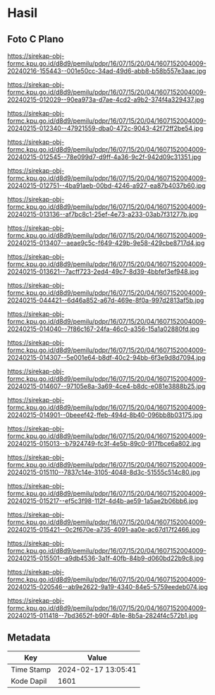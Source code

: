 # Hasil

## Foto C Plano

https://sirekap-obj-formc.kpu.go.id/d8d9/pemilu/pdpr/16/07/15/20/04/1607152004009-20240216-155443--001e50cc-34ad-49d6-abb8-b58b557e3aac.jpg

https://sirekap-obj-formc.kpu.go.id/d8d9/pemilu/pdpr/16/07/15/20/04/1607152004009-20240215-012029--90ea973a-d7ae-4cd2-a9b2-374f4a329437.jpg

https://sirekap-obj-formc.kpu.go.id/d8d9/pemilu/pdpr/16/07/15/20/04/1607152004009-20240215-012340--47921559-dba0-472c-9043-42f72ff2be54.jpg

https://sirekap-obj-formc.kpu.go.id/d8d9/pemilu/pdpr/16/07/15/20/04/1607152004009-20240215-012545--78e099d7-d9ff-4a36-9c2f-942d09c31351.jpg

https://sirekap-obj-formc.kpu.go.id/d8d9/pemilu/pdpr/16/07/15/20/04/1607152004009-20240215-012751--4ba91aeb-00bd-4246-a927-ea87b4037b60.jpg

https://sirekap-obj-formc.kpu.go.id/d8d9/pemilu/pdpr/16/07/15/20/04/1607152004009-20240215-013136--af7bc8c1-25ef-4e73-a233-03ab7f31277b.jpg

https://sirekap-obj-formc.kpu.go.id/d8d9/pemilu/pdpr/16/07/15/20/04/1607152004009-20240215-013407--aeae9c5c-f649-429b-9e58-429cbe8717d4.jpg

https://sirekap-obj-formc.kpu.go.id/d8d9/pemilu/pdpr/16/07/15/20/04/1607152004009-20240215-013621--7acff723-2ed4-49c7-8d39-4bbfef3ef948.jpg

https://sirekap-obj-formc.kpu.go.id/d8d9/pemilu/pdpr/16/07/15/20/04/1607152004009-20240215-044421--6d46a852-a67d-469e-8f0a-997d2813af5b.jpg

https://sirekap-obj-formc.kpu.go.id/d8d9/pemilu/pdpr/16/07/15/20/04/1607152004009-20240215-014040--7f86c167-24fa-46c0-a356-15a1a02880fd.jpg

https://sirekap-obj-formc.kpu.go.id/d8d9/pemilu/pdpr/16/07/15/20/04/1607152004009-20240215-014307--5e001e64-b8df-40c2-94bb-6f3e9d8d7094.jpg

https://sirekap-obj-formc.kpu.go.id/d8d9/pemilu/pdpr/16/07/15/20/04/1607152004009-20240215-014607--97105e8a-3a69-4ce4-b8dc-e081e3888b25.jpg

https://sirekap-obj-formc.kpu.go.id/d8d9/pemilu/pdpr/16/07/15/20/04/1607152004009-20240215-014901--0beeef42-ffeb-494d-8b40-096bb8b03175.jpg

https://sirekap-obj-formc.kpu.go.id/d8d9/pemilu/pdpr/16/07/15/20/04/1607152004009-20240215-015013--b7924749-fc3f-4e5b-89c0-917fbce6a802.jpg

https://sirekap-obj-formc.kpu.go.id/d8d9/pemilu/pdpr/16/07/15/20/04/1607152004009-20240215-015110--7837c14e-3105-4048-8d3c-51555c514c80.jpg

https://sirekap-obj-formc.kpu.go.id/d8d9/pemilu/pdpr/16/07/15/20/04/1607152004009-20240215-015217--ef5c3f98-112f-4d4b-ae59-1a5ae2b06bb6.jpg

https://sirekap-obj-formc.kpu.go.id/d8d9/pemilu/pdpr/16/07/15/20/04/1607152004009-20240215-015421--0c2f670e-a735-4091-aa0e-ac67d17f2466.jpg

https://sirekap-obj-formc.kpu.go.id/d8d9/pemilu/pdpr/16/07/15/20/04/1607152004009-20240215-015501--a9db4536-3a1f-40fb-84b9-d060bd22b9c8.jpg

https://sirekap-obj-formc.kpu.go.id/d8d9/pemilu/pdpr/16/07/15/20/04/1607152004009-20240215-020546--ab9e2622-9a19-4340-84e5-5759eedeb074.jpg

https://sirekap-obj-formc.kpu.go.id/d8d9/pemilu/pdpr/16/07/15/20/04/1607152004009-20240215-011418--7bd3652f-b90f-4b1e-8b5a-2824f4c572b1.jpg


## Metadata

| Key        | Value               |
| ---------- | ------------------- |
| Time Stamp | 2024-02-17 13:05:41 |
| Kode Dapil | 1601                |



